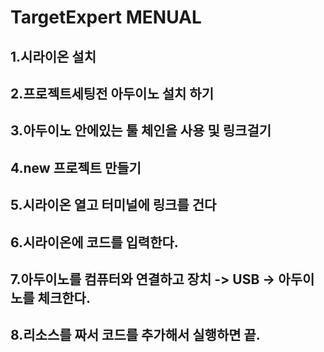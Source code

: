 # TargetExpert MENUAL
## 1.시라이온 설치
## 2.프로젝트세팅전 아두이노 설치 하기
## 3.아두이노 안에있는 툴 체인을 사용 및 링크걸기
## 4.new 프로젝트 만들기
## 5.시라이온 열고 터미널에 링크를 건다
## 6.시라이온에 코드를 입력한다.

## 7.아두이노를 컴퓨터와 연결하고 장치 -> USB -> 아두이노를 체크한다.
## 8.리소스를 짜서 코드를 추가해서 실행하면 끝.

